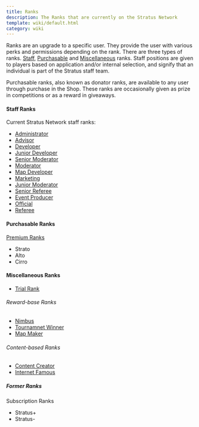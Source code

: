 ```yaml
---
title: Ranks
description: The Ranks that are currently on the Stratus Network
template: wiki/default.html
category: wiki
---
```


Ranks are an upgrade to a specific user. They provide the user with various perks and permissions depending on the rank. There are three types of ranks. [Staff](http://stratus.network/staff), [Purchasable](https://stratusnetwork.buycraft.net/) and [Miscellaneous](https://stratus.network/forums/topics/59b70721a2e3a90001000130) ranks. Staff positions are given to players based on application and/or internal selection, and signify that an individual is part of the Stratus staff team.

Purchasable ranks, also known as donator ranks, are available to any user through purchase in the Shop. These ranks are occasionally given as prize in competitions or as a reward in giveaways.

#### Staff Ranks

Current Stratus Network staff ranks:
- [Administrator](ranks/administrator)
- [Advisor](ranks/advisor)
- [Developer](ranks/developer)
- [Junior Developer](ranks/juniordeveloper)
- [Senior Moderator](ranks/seniormoderator)
- [Moderator](ranks/moderator)
- [Map Developer](ranks/mapdeveloper)
- [Marketing](ranks/marketing)
- [Junior Moderator](ranks/juniormoderator)
- [Senior Referee](ranks/seniorref)
- [Event Producer](ranks/eventproducer)
- [Official](ranks/official)
- [Referee](ranks/referee)

#### Purchasable Ranks

[Premium Ranks](ranks/premiumranks)
- Strato
- Alto
- Cirro

#### Miscellaneous Ranks

- [Trial Rank](ranks/trialrank)

###### Reward-base Ranks

- [Nimbus](ranks/nimbus)
- [Tournamnet Winner](ranks/tournamentwinner)
- [Map Maker](ranks/mapmaker)

###### Content-based Ranks

- [Content Creator](ranks/contentcreator)
- [Internet Famous](ranks/internetfamous)

##### Former Ranks

Subscription Ranks
- Stratus+
- Stratus-
